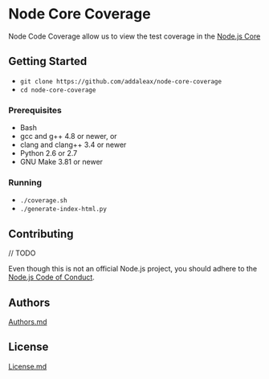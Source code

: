# Node Core Coverage
Node Code Coverage allow us to view the test coverage in the [Node.js Core](https://github.com/nodejs/node)

## Getting Started
- `git clone https://github.com/addaleax/node-core-coverage`
- `cd node-core-coverage`

### Prerequisites
- Bash
- gcc and g++ 4.8 or newer, or
- clang and clang++ 3.4 or newer
- Python 2.6 or 2.7
- GNU Make 3.81 or newer

### Running
- `./coverage.sh`
- `./generate-index-html.py`

## Contributing
// TODO

Even though this is not an official Node.js project, you should adhere to the
[Node.js Code of Conduct](https://github.com/nodejs/node/blob/master/CODE_OF_CONDUCT.md).

## Authors
[Authors.md](./AUTHORS.md)

## License
[License.md]('./LICENSE.md')
